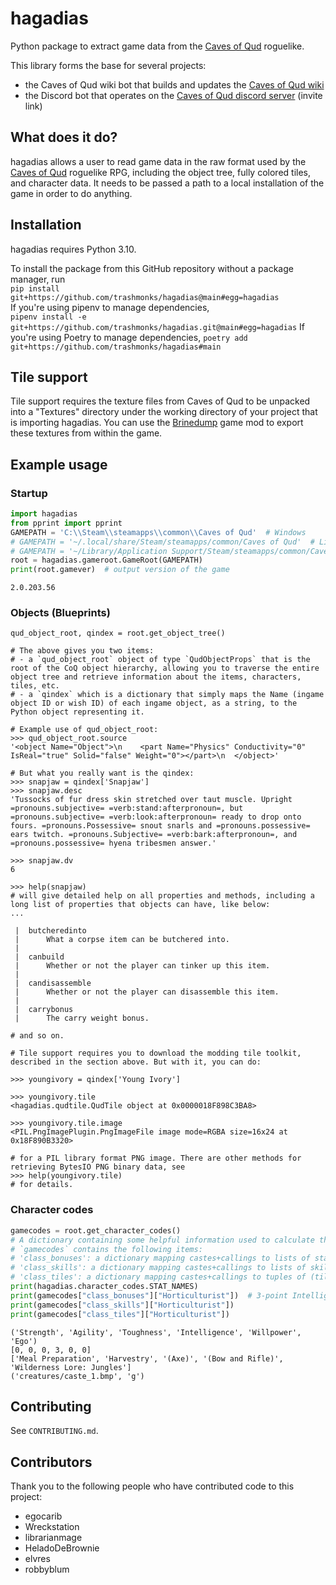 # hagadias

Python package to extract game data from the [Caves of Qud](http://www.cavesofqud.com/) roguelike.

This library forms the base for several projects:

- the Caves of Qud wiki bot that builds and updates the [Caves of Qud wiki](https://wiki.cavesofqud.com/)
- the Discord bot that operates on the [Caves of Qud discord server](https://discordapp.com/invite/cavesofqud) (invite
  link)

## What does it do?

hagadias allows a user to read game data in the raw format used by the
[Caves of Qud](http://www.cavesofqud.com/) roguelike RPG, including the object tree, fully colored tiles, and character
data. It needs to be passed a path to a local installation of the game in order to do anything.

## Installation

hagadias requires Python 3.10.

To install the package from this GitHub repository without a package manager, run  
`pip install git+https://github.com/trashmonks/hagadias@main#egg=hagadias`  
If you're using pipenv to manage dependencies,  
`pipenv install -e git+https://github.com/trashmonks/hagadias.git@main#egg=hagadias`
If you're using Poetry to manage dependencies,
`poetry add git+https://github.com/trashmonks/hagadias#main`

## Tile support

Tile support requires the texture files from Caves of Qud to be unpacked into a "Textures" directory under the working
directory of your project that is importing hagadias. You can use the
[Brinedump](https://github.com/TrashMonks/brinedump)
game mod to export these textures from within the game.

## Example usage
### Startup
```python
import hagadias
from pprint import pprint
GAMEPATH = 'C:\\Steam\\steamapps\\common\\Caves of Qud'  # Windows
# GAMEPATH = '~/.local/share/Steam/steamapps/common/Caves of Qud'  # Linux
# GAMEPATH = '~/Library/Application Support/Steam/steamapps/common/Caves of Qud'  # macOS
root = hagadias.gameroot.GameRoot(GAMEPATH)
print(root.gamever)  # output version of the game
```
```
2.0.203.56
```

### Objects (Blueprints)
```
qud_object_root, qindex = root.get_object_tree()

# The above gives you two items:
# - a `qud_object_root` object of type `QudObjectProps` that is the root of the CoQ object hierarchy, allowing you to traverse the entire object tree and retrieve information about the items, characters, tiles, etc.
# - a `qindex` which is a dictionary that simply maps the Name (ingame object ID or wish ID) of each ingame object, as a string, to the Python object representing it.

# Example use of qud_object_root:
>>> qud_object_root.source
'<object Name="Object">\n    <part Name="Physics" Conductivity="0" IsReal="true" Solid="false" Weight="0"></part>\n  </object>'

# But what you really want is the qindex:
>>> snapjaw = qindex['Snapjaw']
>>> snapjaw.desc
'Tussocks of fur dress skin stretched over taut muscle. Upright =pronouns.subjective= =verb:stand:afterpronoun=, but =pronouns.subjective= =verb:look:afterpronoun= ready to drop onto fours. =pronouns.Possessive= snout snarls and =pronouns.possessive= ears twitch. =pronouns.Subjective= =verb:bark:afterpronoun=, and =pronouns.possessive= hyena tribesmen answer.'

>>> snapjaw.dv
6

>>> help(snapjaw)
# will give detailed help on all properties and methods, including a long list of properties that objects can have, like below:
...

 |  butcheredinto
 |      What a corpse item can be butchered into.
 |  
 |  canbuild
 |      Whether or not the player can tinker up this item.
 |  
 |  candisassemble
 |      Whether or not the player can disassemble this item.
 |  
 |  carrybonus
 |      The carry weight bonus.

# and so on.

# Tile support requires you to download the modding tile toolkit, described in the section above. But with it, you can do:

>>> youngivory = qindex['Young Ivory']

>>> youngivory.tile
<hagadias.qudtile.QudTile object at 0x0000018F898C3BA8>

>>> youngivory.tile.image
<PIL.PngImagePlugin.PngImageFile image mode=RGBA size=16x24 at 0x18F890B3320>

# for a PIL library format PNG image. There are other methods for retrieving BytesIO PNG binary data, see
>>> help(youngivory.tile)
# for details.
```

### Character codes
```python
gamecodes = root.get_character_codes()
# A dictionary containing some helpful information used to calculate the results of character builds.
# `gamecodes` contains the following items:
# 'class_bonuses': a dictionary mapping castes+callings to lists of stat bonuses
# 'class_skills': a dictionary mapping castes+callings to lists of skills (e.g. 'Horticulturalist': ['Meal Preparation', ...]
# 'class_tiles': a dictionary mapping castes+callings to tuples of (tile path, detail color) for that caste/calling's art
print(hagadias.character_codes.STAT_NAMES)
print(gamecodes["class_bonuses"]["Horticulturist"])  # 3-point Intelligence bonus
print(gamecodes["class_skills"]["Horticulturist"])
print(gamecodes["class_tiles"]["Horticulturist"])
```
```
('Strength', 'Agility', 'Toughness', 'Intelligence', 'Willpower', 'Ego')
[0, 0, 0, 3, 0, 0]
['Meal Preparation', 'Harvestry', '(Axe)', '(Bow and Rifle)', 'Wilderness Lore: Jungles']
('creatures/caste_1.bmp', 'g')
```

## Contributing

See `CONTRIBUTING.md`.

## Contributors

Thank you to the following people who have contributed code to this project:

- egocarib
- Wreckstation
- librarianmage
- HeladoDeBrownie
- elvres
- robbyblum
